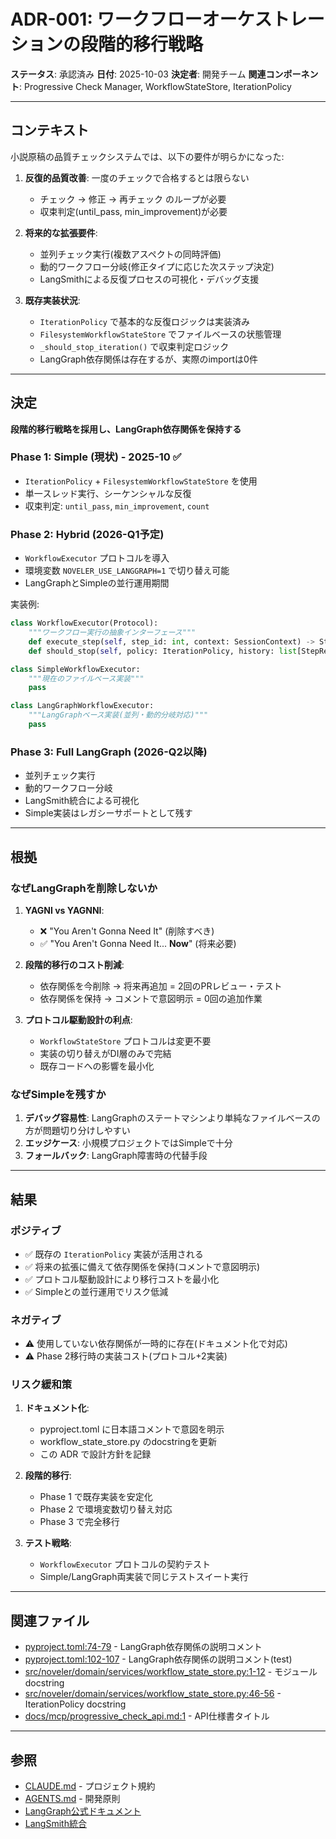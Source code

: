 # ADR-001: ワークフローオーケストレーションの段階的移行戦略

**ステータス**: 承認済み
**日付**: 2025-10-03
**決定者**: 開発チーム
**関連コンポーネント**: Progressive Check Manager, WorkflowStateStore, IterationPolicy

---

## コンテキスト

小説原稿の品質チェックシステムでは、以下の要件が明らかになった:

1. **反復的品質改善**: 一度のチェックで合格するとは限らない
   - チェック → 修正 → 再チェック のループが必要
   - 収束判定(until_pass, min_improvement)が必要

2. **将来的な拡張要件**:
   - 並列チェック実行(複数アスペクトの同時評価)
   - 動的ワークフロー分岐(修正タイプに応じた次ステップ決定)
   - LangSmithによる反復プロセスの可視化・デバッグ支援

3. **既存実装状況**:
   - `IterationPolicy` で基本的な反復ロジックは実装済み
   - `FilesystemWorkflowStateStore` でファイルベースの状態管理
   - `_should_stop_iteration()` で収束判定ロジック
   - LangGraph依存関係は存在するが、実際のimportは0件

---

## 決定

**段階的移行戦略を採用し、LangGraph依存関係を保持する**

### Phase 1: Simple (現状) - 2025-10 ✅
- `IterationPolicy` + `FilesystemWorkflowStateStore` を使用
- 単一スレッド実行、シーケンシャルな反復
- 収束判定: `until_pass`, `min_improvement`, `count`

### Phase 2: Hybrid (2026-Q1予定)
- `WorkflowExecutor` プロトコルを導入
- 環境変数 `NOVELER_USE_LANGGRAPH=1` で切り替え可能
- LangGraphとSimpleの並行運用期間

実装例:
```python
class WorkflowExecutor(Protocol):
    """ワークフロー実行の抽象インターフェース"""
    def execute_step(self, step_id: int, context: SessionContext) -> StepResult: ...
    def should_stop(self, policy: IterationPolicy, history: list[StepResult]) -> bool: ...

class SimpleWorkflowExecutor:
    """現在のファイルベース実装"""
    pass

class LangGraphWorkflowExecutor:
    """LangGraphベース実装(並列・動的分岐対応)"""
    pass
```

### Phase 3: Full LangGraph (2026-Q2以降)
- 並列チェック実行
- 動的ワークフロー分岐
- LangSmith統合による可視化
- Simple実装はレガシーサポートとして残す

---

## 根拠

### なぜLangGraphを削除しないか

1. **YAGNI vs YAGNNI**:
   - ❌ "You Aren't Gonna Need It" (削除すべき)
   - ✅ "You Aren't Gonna Need It... **Now**" (将来必要)

2. **段階的移行のコスト削減**:
   - 依存関係を今削除 → 将来再追加 = 2回のPRレビュー・テスト
   - 依存関係を保持 → コメントで意図明示 = 0回の追加作業

3. **プロトコル駆動設計の利点**:
   - `WorkflowStateStore` プロトコルは変更不要
   - 実装の切り替えがDI層のみで完結
   - 既存コードへの影響を最小化

### なぜSimpleを残すか

1. **デバッグ容易性**: LangGraphのステートマシンより単純なファイルベースの方が問題切り分けしやすい
2. **エッジケース**: 小規模プロジェクトではSimpleで十分
3. **フォールバック**: LangGraph障害時の代替手段

---

## 結果

### ポジティブ

- ✅ 既存の `IterationPolicy` 実装が活用される
- ✅ 将来の拡張に備えて依存関係を保持(コメントで意図明示)
- ✅ プロトコル駆動設計により移行コストを最小化
- ✅ Simpleとの並行運用でリスク低減

### ネガティブ

- ⚠️ 使用していない依存関係が一時的に存在(ドキュメント化で対応)
- ⚠️ Phase 2移行時の実装コスト(プロトコル+2実装)

### リスク緩和策

1. **ドキュメント化**:
   - pyproject.toml に日本語コメントで意図を明示
   - workflow_state_store.py のdocstringを更新
   - この ADR で設計方針を記録

2. **段階的移行**:
   - Phase 1 で既存実装を安定化
   - Phase 2 で環境変数切り替え対応
   - Phase 3 で完全移行

3. **テスト戦略**:
   - `WorkflowExecutor` プロトコルの契約テスト
   - Simple/LangGraph両実装で同じテストスイート実行

---

## 関連ファイル

- [pyproject.toml:74-79](../../pyproject.toml#L74-L79) - LangGraph依存関係の説明コメント
- [pyproject.toml:102-107](../../pyproject.toml#L102-L107) - LangGraph依存関係の説明コメント(test)
- [src/noveler/domain/services/workflow_state_store.py:1-12](../../src/noveler/domain/services/workflow_state_store.py#L1-L12) - モジュールdocstring
- [src/noveler/domain/services/workflow_state_store.py:46-56](../../src/noveler/domain/services/workflow_state_store.py#L46-L56) - IterationPolicy docstring
- [docs/mcp/progressive_check_api.md:1](../mcp/progressive_check_api.md#L1) - API仕様書タイトル

---

## 参照

- [CLAUDE.md](../../CLAUDE.md) - プロジェクト規約
- [AGENTS.md](../../AGENTS.md) - 開発原則
- [LangGraph公式ドキュメント](https://langchain-ai.github.io/langgraph/)
- [LangSmith統合](https://docs.smith.langchain.com/)
